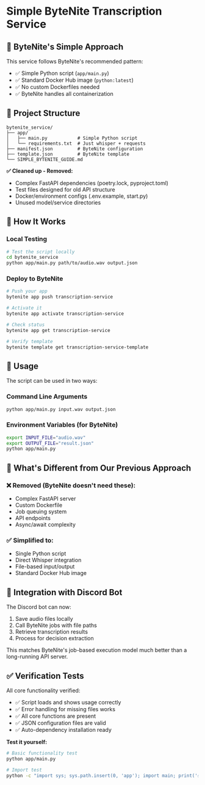 # Simple ByteNite Transcription Service

## 🎯 **ByteNite's Simple Approach**

This service follows ByteNite's recommended pattern:
- ✅ Simple Python script (`app/main.py`)
- ✅ Standard Docker Hub image (`python:latest`)
- ✅ No custom Dockerfiles needed
- ✅ ByteNite handles all containerization

## 📁 **Project Structure**

```
bytenite_service/
├── app/
│   ├── main.py           # Simple Python script
│   └── requirements.txt  # Just whisper + requests
├── manifest.json         # ByteNite configuration
├── template.json         # ByteNite template
└── SIMPLE_BYTENITE_GUIDE.md
```

**✅ Cleaned up - Removed:**
- Complex FastAPI dependencies (poetry.lock, pyproject.toml)
- Test files designed for old API structure
- Docker/environment configs (.env.example, start.py)
- Unused model/service directories

## 🚀 **How It Works**

### **Local Testing**
```bash
# Test the script locally
cd bytenite_service
python app/main.py path/to/audio.wav output.json
```

### **Deploy to ByteNite**
```bash
# Push your app
bytenite app push transcription-service

# Activate it
bytenite app activate transcription-service

# Check status
bytenite app get transcription-service

# Verify template
bytenite template get transcription-service-template
```

## 🔧 **Usage**

The script can be used in two ways:

### **Command Line Arguments**
```bash
python app/main.py input.wav output.json
```

### **Environment Variables** (for ByteNite)
```bash
export INPUT_FILE="audio.wav"
export OUTPUT_FILE="result.json"
python app/main.py
```

## 📝 **What's Different from Our Previous Approach**

### **❌ Removed (ByteNite doesn't need these):**
- Complex FastAPI server
- Custom Dockerfile
- Job queuing system
- API endpoints
- Async/await complexity

### **✅ Simplified to:**
- Single Python script
- Direct Whisper integration
- File-based input/output
- Standard Docker Hub image

## 🎯 **Integration with Discord Bot**

The Discord bot can now:
1. Save audio files locally
2. Call ByteNite jobs with file paths
3. Retrieve transcription results
4. Process for decision extraction

This matches ByteNite's job-based execution model much better than a long-running API server.

## ✅ **Verification Tests**

All core functionality verified:
- ✅ Script loads and shows usage correctly
- ✅ Error handling for missing files works
- ✅ All core functions are present
- ✅ JSON configuration files are valid
- ✅ Auto-dependency installation ready

**Test it yourself:**
```bash
# Basic functionality test
python app/main.py

# Import test  
python -c "import sys; sys.path.insert(0, 'app'); import main; print('✅ Ready!')"
``` 